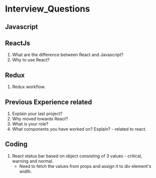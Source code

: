# Interview_Questions

Javascript
--------------------



ReactJs
-------------------
1. What are the difference between React and Javascript? 
2. Why to use React?


Redux
----------
1. Redux workflow.

Previous Experience related
--------------------------------
1. Explain your last project?
2. Why moved towards React?
3. What is your role?
4. What components you have worked on? Explain? - related to react.

Coding
----------
1. React status bar based on object consisting of 3 values - critical, warning and normal.
    - Need to fetch the values from props and assign it to div element's width.
